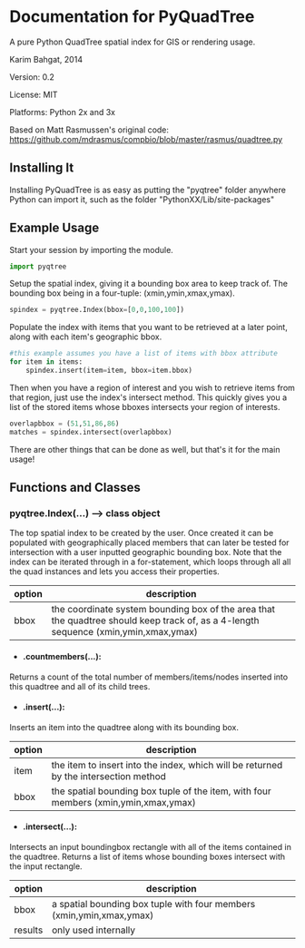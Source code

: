# Documentation for PyQuadTree

A pure Python QuadTree spatial index for GIS or rendering usage.

Karim Bahgat, 2014

Version: 0.2

License: MIT

Platforms: Python 2x and 3x

Based on Matt Rasmussen's original code:
https://github.com/mdrasmus/compbio/blob/master/rasmus/quadtree.py

## Installing It

Installing PyQuadTree is as easy as putting the "pyqtree" folder anywhere Python can import it,
such as the folder "PythonXX/Lib/site-packages"

## Example Usage

Start your session by importing the module.

```python
import pyqtree
```

Setup the spatial index, giving it a bounding box area to keep track of.
The bounding box being in a four-tuple: (xmin,ymin,xmax,ymax).

```python
spindex = pyqtree.Index(bbox=[0,0,100,100])
```

Populate the index with items that you want to be retrieved at a later point,
along with each item's geographic bbox.

```python
#this example assumes you have a list of items with bbox attribute
for item in items:
    spindex.insert(item=item, bbox=item.bbox)
```

Then when you have a region of interest and you wish to retrieve items from that region,
just use the index's intersect method. This quickly gives you a list of the stored items
whose bboxes intersects your region of interests. 

```python
overlapbbox = (51,51,86,86)
matches = spindex.intersect(overlapbbox)
```

There are other things that can be done as well, but that's it for the main usage!


## Functions and Classes

### pyqtree.Index(...) --> class object
The top spatial index to be created by the user. Once created it can be
populated with geographically placed members that can later be tested for
intersection with a user inputted geographic bounding box. Note that the
index can be iterated through in a for-statement, which loops through all
all the quad instances and lets you access their properties.

| **option** | **description**
| --- | --- 
| bbox | the coordinate system bounding box of the area that the quadtree should keep track of, as a 4-length sequence (xmin,ymin,xmax,ymax)

  - #### .countmembers(...):
  Returns a count of the total number of members/items/nodes inserted into
  this quadtree and all of its child trees.

  - #### .insert(...):
  Inserts an item into the quadtree along with its bounding box.
  
  | **option** | **description**
  | --- | --- 
  | item | the item to insert into the index, which will be returned by the intersection method
  | bbox | the spatial bounding box tuple of the item, with four members (xmin,ymin,xmax,ymax)

  - #### .intersect(...):
  Intersects an input boundingbox rectangle with all of the items
  contained in the quadtree. Returns a list of items whose bounding
  boxes intersect with the input rectangle.
  
  | **option** | **description**
  | --- | --- 
  | bbox | a spatial bounding box tuple with four members (xmin,ymin,xmax,ymax)
  | results | only used internally

